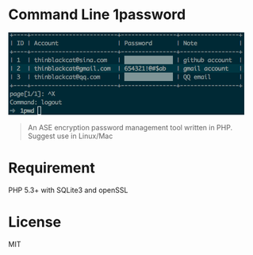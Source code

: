 # Command Line 1password
![1password-php demo pic](https://raw.githubusercontent.com/ThinCat/1password-php/master/demo.png)
> An ASE encryption password management tool written in PHP.
  Suggest use in Linux/Mac


# Requirement
PHP 5.3+ with SQLite3 and openSSL

# License
MIT
